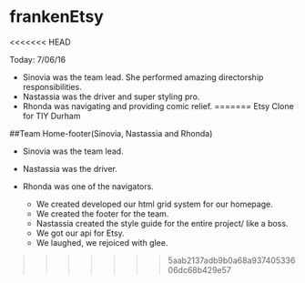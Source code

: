 # frankenEtsy
<<<<<<< HEAD


Today: 7/06/16
* Sinovia was the team lead.  She performed amazing directorship responsibilities.
* Nastassia was the driver and super styling pro.
* Rhonda was navigating and providing comic relief.
=======
Etsy Clone for TIY Durham


##Team Home-footer(Sinovia, Nastassia and Rhonda)

* Sinovia was the team lead.
* Nastassia was the driver.
* Rhonda was one of the navigators.


    * We created developed our html grid system for our homepage.
    * We created the footer for the team.
    * Nastassia created the style guide for the entire project/ like a boss.
    * We got our api for Etsy.
    * We laughed, we rejoiced with glee.
>>>>>>> 5aab2137adb9b0a68a93740533606dc68b429e57
